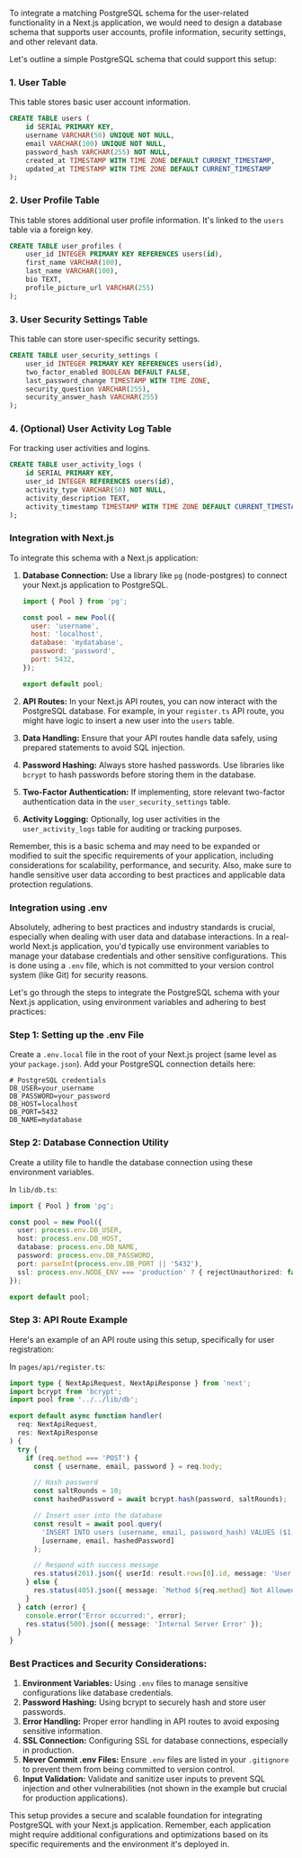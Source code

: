To integrate a matching PostgreSQL schema for the user-related functionality in a Next.js application, we would need to design a database schema that supports user accounts, profile information, security settings, and other relevant data.

Let's outline a simple PostgreSQL schema that could support this setup:

### 1. User Table

This table stores basic user account information.

```sql
CREATE TABLE users (
    id SERIAL PRIMARY KEY,
    username VARCHAR(50) UNIQUE NOT NULL,
    email VARCHAR(100) UNIQUE NOT NULL,
    password_hash VARCHAR(255) NOT NULL,
    created_at TIMESTAMP WITH TIME ZONE DEFAULT CURRENT_TIMESTAMP,
    updated_at TIMESTAMP WITH TIME ZONE DEFAULT CURRENT_TIMESTAMP
);
```

### 2. User Profile Table

This table stores additional user profile information. It's linked to the `users` table via a foreign key.

```sql
CREATE TABLE user_profiles (
    user_id INTEGER PRIMARY KEY REFERENCES users(id),
    first_name VARCHAR(100),
    last_name VARCHAR(100),
    bio TEXT,
    profile_picture_url VARCHAR(255)
);
```

### 3. User Security Settings Table

This table can store user-specific security settings.

```sql
CREATE TABLE user_security_settings (
    user_id INTEGER PRIMARY KEY REFERENCES users(id),
    two_factor_enabled BOOLEAN DEFAULT FALSE,
    last_password_change TIMESTAMP WITH TIME ZONE,
    security_question VARCHAR(255),
    security_answer_hash VARCHAR(255)
);
```

### 4. (Optional) User Activity Log Table

For tracking user activities and logins.

```sql
CREATE TABLE user_activity_logs (
    id SERIAL PRIMARY KEY,
    user_id INTEGER REFERENCES users(id),
    activity_type VARCHAR(50) NOT NULL,
    activity_description TEXT,
    activity_timestamp TIMESTAMP WITH TIME ZONE DEFAULT CURRENT_TIMESTAMP
);
```

### Integration with Next.js

To integrate this schema with a Next.js application:

1. **Database Connection:** Use a library like `pg` (node-postgres) to connect your Next.js application to PostgreSQL.
   
   ```javascript
   import { Pool } from 'pg';

   const pool = new Pool({
     user: 'username',
     host: 'localhost',
     database: 'mydatabase',
     password: 'password',
     port: 5432,
   });

   export default pool;
   ```

2. **API Routes:** In your Next.js API routes, you can now interact with the PostgreSQL database. For example, in your `register.ts` API route, you might have logic to insert a new user into the `users` table.

3. **Data Handling:** Ensure that your API routes handle data safely, using prepared statements to avoid SQL injection.

4. **Password Hashing:** Always store hashed passwords. Use libraries like `bcrypt` to hash passwords before storing them in the database.

5. **Two-Factor Authentication:** If implementing, store relevant two-factor authentication data in the `user_security_settings` table.

6. **Activity Logging:** Optionally, log user activities in the `user_activity_logs` table for auditing or tracking purposes.

Remember, this is a basic schema and may need to be expanded or modified to suit the specific requirements of your application, including considerations for scalability, performance, and security. Also, make sure to handle sensitive user data according to best practices and applicable data protection regulations.









### Integration using .env

Absolutely, adhering to best practices and industry standards is crucial, especially when dealing with user data and database interactions. In a real-world Next.js application, you'd typically use environment variables to manage your database credentials and other sensitive configurations. This is done using a `.env` file, which is not committed to your version control system (like Git) for security reasons.

Let's go through the steps to integrate the PostgreSQL schema with your Next.js application, using environment variables and adhering to best practices:

### Step 1: Setting up the .env File

Create a `.env.local` file in the root of your Next.js project (same level as your `package.json`). Add your PostgreSQL connection details here:

```
# PostgreSQL credentials
DB_USER=your_username
DB_PASSWORD=your_password
DB_HOST=localhost
DB_PORT=5432
DB_NAME=mydatabase
```

### Step 2: Database Connection Utility

Create a utility file to handle the database connection using these environment variables.

In `lib/db.ts`:

```typescript
import { Pool } from 'pg';

const pool = new Pool({
  user: process.env.DB_USER,
  host: process.env.DB_HOST,
  database: process.env.DB_NAME,
  password: process.env.DB_PASSWORD,
  port: parseInt(process.env.DB_PORT || '5432'),
  ssl: process.env.NODE_ENV === 'production' ? { rejectUnauthorized: false } : false
});

export default pool;
```

### Step 3: API Route Example

Here's an example of an API route using this setup, specifically for user registration:

In `pages/api/register.ts`:

```typescript
import type { NextApiRequest, NextApiResponse } from 'next';
import bcrypt from 'bcrypt';
import pool from '../../lib/db';

export default async function handler(
  req: NextApiRequest,
  res: NextApiResponse
) {
  try {
    if (req.method === 'POST') {
      const { username, email, password } = req.body;

      // Hash password
      const saltRounds = 10;
      const hashedPassword = await bcrypt.hash(password, saltRounds);

      // Insert user into the database
      const result = await pool.query(
        'INSERT INTO users (username, email, password_hash) VALUES ($1, $2, $3) RETURNING id',
        [username, email, hashedPassword]
      );

      // Respond with success message
      res.status(201).json({ userId: result.rows[0].id, message: 'User registered successfully' });
    } else {
      res.status(405).json({ message: `Method ${req.method} Not Allowed` });
    }
  } catch (error) {
    console.error('Error occurred:', error);
    res.status(500).json({ message: 'Internal Server Error' });
  }
}
```

### Best Practices and Security Considerations:

1. **Environment Variables:** Using `.env` files to manage sensitive configurations like database credentials.
2. **Password Hashing:** Using bcrypt to securely hash and store user passwords.
3. **Error Handling:** Proper error handling in API routes to avoid exposing sensitive information.
4. **SSL Connection:** Configuring SSL for database connections, especially in production.
5. **Never Commit .env Files:** Ensure `.env` files are listed in your `.gitignore` to prevent them from being committed to version control.
6. **Input Validation:** Validate and sanitize user inputs to prevent SQL injection and other vulnerabilities (not shown in the example but crucial for production applications).

This setup provides a secure and scalable foundation for integrating PostgreSQL with your Next.js application. Remember, each application might require additional configurations and optimizations based on its specific requirements and the environment it's deployed in.